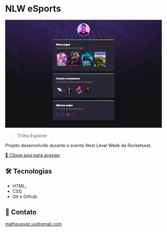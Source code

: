 # NLW eSports

![preview](./github/preview.png)

> Trilha Explorer

 Projeto desenvolvido durante o evento Next Level Week da Rocketseat.

 [🔗 Clique aqui para acessar](https://matheusvaz-dev.github.io/nlw-esports-explorer/)

 ## 🛠️ Tecnologias 

- HTML;
- CSS;
- Git e Github.

## 📧 Contato

matheusvaz.ux@gmail.com